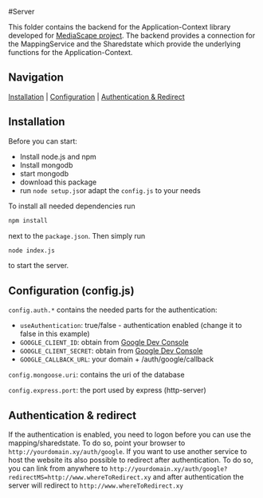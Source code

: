 #Server

This folder contains the backend for the Application-Context library developed for [MediaScape project](http://mediascapeproject.eu/).
The backend provides a connection for the MappingService and the Sharedstate which provide the underlying functions for the Application-Context.


## Navigation
[Installation][] | [Configuration][] | [Authentication & Redirect][]


## Installation
Before you can start:
* Install node.js and npm
* Install mongodb
* start mongodb
* download this package
* run `node setup.js`or adapt the `config.js` to your needs

To install all needed dependencies run
```bash
npm install
```
next to the `package.json`. Then simply run
```bash
node index.js
```
to start the server.

## Configuration (config.js)
`config.auth.*` contains the needed parts for the authentication:
* `useAuthentication`: true/false - authentication enabled (change it to false in this example)
* `GOOGLE_CLIENT_ID`: obtain from [Google Dev Console](https://console.developers.google.com/project)
* `GOOGLE_CLIENT_SECRET`: obtain from [Google Dev Console](https://console.developers.google.com/project)
* `GOOGLE_CALLBACK_URL`: your domain + /auth/google/callback

`config.mongoose.uri`: contains the uri of the database  

`config.express.port`: the port used by express (http-server)

## Authentication & redirect
If the authentication is enabled, you need to logon before you can use the mapping/sharedstate. To do so, point your browser to `http://yourdomain.xy/auth/google`. If you want to use another service to host the website its also possible to redirect after authentication. To do so, you can link from anywhere to `http://yourdomain.xy/auth/google?redirectMS=http://www.whereToRedirect.xy` and after authentication the server will redirect to `http://www.whereToRedirect.xy`


[Installation]: #installation
[Configuration]: #configuration-configjs
[Authentication & Redirect]: #authentication--redirect